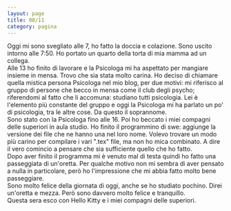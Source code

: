 ```yaml
--- 
layout: page
title: 08/11
category: pagina
---
```


Oggi mi sono svegliato alle 7, ho fatto la doccia e colazione. Sono uscito
intorno alle 7:50. Ho portato un quarto della torta di mia mamma ad un collega.  
Alle 13 ho finito di lavorare e la Psicologa mi ha aspettato per mangiare
insieme in mensa. Trovo che sia stata molto carina. Ho deciso di chiamare quella
mistica persona Psicologa nel mio blog, per due motivi: mi riferisco al gruppo
di persone che becco in mensa come il club degli psycho; riferendomi al fatto
che li accomuna: studiano tutti psicologia. Lei è l'elemento più constante del
gruppo e oggi la Psicologa mi ha parlato un po' di psicologia, tra le altre 
cose. Da questo il soprannome.  
Sono stato con la Psicologa fino alle 16. Poi ho beccato i miei compagni delle
superiori in aula studio. Ho finito il programmino di swe: aggiunge la versione
dei file che ne hanno una nel loro nome. Volevo trovare un modo più carino per
compilare i vari ".tex" file, ma non ho mica combinato. A dire il vero comincio
a pensare che sia sufficiente quello che ho fatto.  
Dopo aver finito il programma mi è venuto mal di testa quindi ho fatto una
passeggiata di un'oretta. Per qualche motivo non mi sembra di aver pensato a
nulla in particolare, però ho l'impressione che mi abbia fatto molto bene
passeggiare.  
Sono molto felice della giornata di oggi, anche se ho studiato pochino. Direi
un'oretta e mezza. Però sono davvero molto felice e tranquillo.  
Questa sera esco con Hello Kitty e i miei compagni delle superiori.
